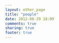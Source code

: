 ```yaml
---
layout: other_page
title: "people"
date: 2012-08-29 18:09
comments: true
sharing: true
footer: true
---
```

<!--- Text above this line will appear in the blog listing[index page] -->
<!-- more -->
<!--- Text below this line will not appear in the blog listing[index page] but will appear when the user is viewing the full post-->
